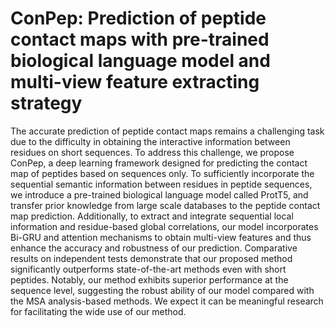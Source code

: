# ConPep: Prediction of peptide contact maps with pre-trained biological language model and multi-view feature extracting strategy

The accurate prediction of peptide contact maps remains a challenging task due to the difficulty in obtaining the interactive information between residues on short sequences. To address this challenge, we propose ConPep, a deep learning framework designed for predicting the contact map of peptides based on sequences only. To sufficiently incorporate the sequential semantic information between residues in peptide sequences, we introduce a pre-trained biological language model called ProtT5, and transfer prior knowledge from large scale databases to the peptide contact map prediction. Additionally, to extract and integrate sequential local information and residue-based global correlations, our model incorporates Bi-GRU and attention mechanisms to obtain multi-view features and thus enhance the accuracy and robustness of our prediction. Comparative results on independent tests demonstrate that our proposed method significantly outperforms state-of-the-art methods even with short peptides. Notably, our method exhibits superior performance at the sequence level, suggesting the robust ability of our model compared with the MSA analysis-based methods. We expect it can be meaningful research for facilitating the wide use of our method.
